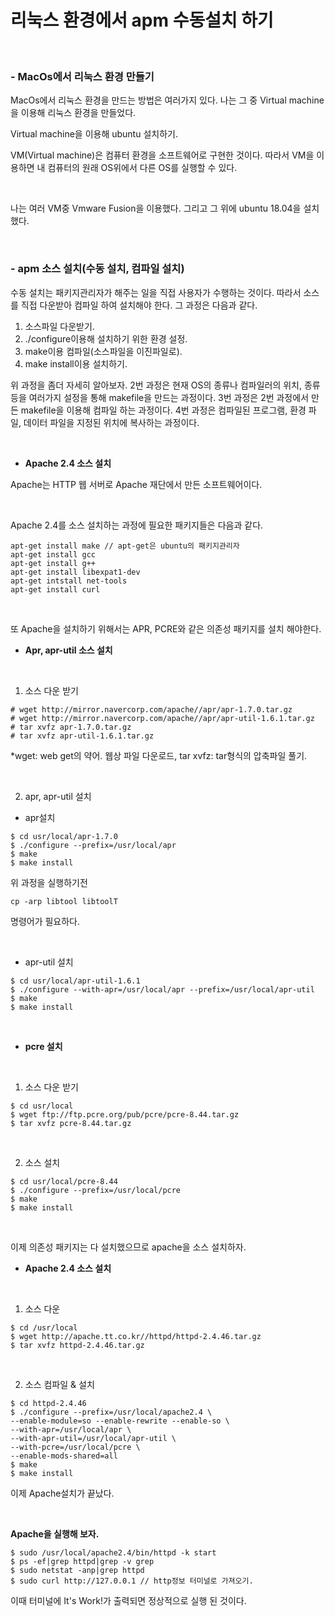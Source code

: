 # 리눅스 환경에서 apm 수동설치 하기

<br/>

### - MacOs에서 리눅스 환경 만들기

MacOs에서 리눅스 환경을 만드는 방법은 여러가지 있다. 나는 그 중 Virtual machine을 이용해 리눅스 환경을 만들었다. 

Virtual machine을 이용해 ubuntu 설치하기. 

VM(Virtual machine)은 컴퓨터 환경을 소프트웨어로 구현한 것이다. 따라서 VM을 이용하면 내 컴퓨터의 원래 OS위에서 다른 OS를 실행할 수 있다. 

<br/>

나는 여러 VM중 Vmware Fusion을 이용했다. 그리고 그 위에 ubuntu 18.04을 설치했다. 

<br/>

### - apm 소스 설치(수동 설치, 컴파일 설치)

수동 설치는 패키지관리자가 해주는 일을 직접 사용자가 수행하는 것이다. 따라서 소스를 직접 다운받아 컴파일 하여 설치해야 한다. 그 과정은 다음과 같다.

1. 소스파일 다운받기.
2. ./configure이용해 설치하기 위한 환경 설정.
3. make이용 컴파일(소스파일을 이진파일로).
4. make install이용 설치하기.

위 과정을 좀더 자세히 알아보자. 2번 과정은 현재 OS의 종류나 컴파일러의 위치, 종류 등을 여러가지 설정을 통해 makefile을 만드는 과정이다. 3번 과정은 2번 과정에서 만든 makefile을 이용해 컴파일 하는 과정이다. 4번 과정은 컴파일된 프로그램, 환경 파일, 데이터 파일을 지정된 위치에 복사하는 과정이다. 

<br/>

- **Apache 2.4 소스 설치**

Apache는 HTTP 웹 서버로 Apache 재단에서 만든 소프트웨어이다. 

<br/>

Apache 2.4를 소스 설치하는 과정에 필요한 패키지들은 다음과 같다. 

```
apt-get install make // apt-get은 ubuntu의 패키지관리자
apt-get install gcc
apt-get install g++
apt-get install libexpat1-dev
apt-get intstall net-tools
apt-get install curl
```

<br/>

또 Apache을 설치하기 위해서는 APR, PCRE와 같은 의존성 패키지를 설치 해야한다. 

- **Apr, apr-util 소스 설치**

<br/>

1. 소스 다운 받기

```
# wget http://mirror.navercorp.com/apache//apr/apr-1.7.0.tar.gz
# wget http://mirror.navercorp.com/apache//apr/apr-util-1.6.1.tar.gz
# tar xvfz apr-1.7.0.tar.gz
# tar xvfz apr-util-1.6.1.tar.gz

```

*wget: web get의 약어. 웹상 파일 다운로드, tar xvfz: tar형식의 압축파일 풀기.

<br/>

2. apr, apr-util 설치

- apr설치 

```
$ cd usr/local/apr-1.7.0
$ ./configure --prefix=/usr/local/apr
$ make
$ make install
```

위 과정을 실행하기전 

```
cp -arp libtool libtoolT
```

명령어가 필요하다.

<br/>

- apr-util 설치

```
$ cd usr/local/apr-util-1.6.1
$ ./configure --with-apr=/usr/local/apr --prefix=/usr/local/apr-util 
$ make
$ make install
```

<br/>

- **pcre 설치**

<br/>

1. 소스 다운 받기

```
$ cd usr/local
$ wget ftp://ftp.pcre.org/pub/pcre/pcre-8.44.tar.gz
$ tar xvfz pcre-8.44.tar.gz
```

<br/>

2. 소스 설치

```
$ cd usr/local/pcre-8.44
$ ./configure --prefix=/usr/local/pcre
$ make
$ make install
```

<br/>

이제 의존성 패키지는 다 설치했으므로 apache을 소스 설치하자. 

- **Apache 2.4 소스 설치**

<br/>

1. 소스 다운 

```
$ cd /usr/local
$ wget http://apache.tt.co.kr//httpd/httpd-2.4.46.tar.gz
$ tar xvfz httpd-2.4.46.tar.gz
```

<br/>

2. 소스 컴파일 & 설치 

```
$ cd httpd-2.4.46
$ ./configure --prefix=/usr/local/apache2.4 \
--enable-module=so --enable-rewrite --enable-so \
--with-apr=/usr/local/apr \
--with-apr-util=/usr/local/apr-util \
--with-pcre=/usr/local/pcre \
--enable-mods-shared=all
$ make
$ make install
```

이제 Apache설치가 끝났다. 

<br/>

**Apache을 실행해 보자.** 

```
$ sudo /usr/local/apache2.4/bin/httpd -k start
$ ps -ef|grep httpd|grep -v grep
$ sudo netstat -anp|grep httpd
$ sudo curl http://127.0.0.1 // http정보 터미널로 가져오기.
```

이때 터미널에 It's Work!가 출력되면 정상적으로 실행 된 것이다. 

